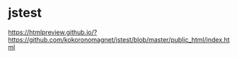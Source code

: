 # jstest
https://htmlpreview.github.io/?https://github.com/kokoronomagnet/jstest/blob/master/public_html/index.html
